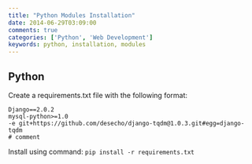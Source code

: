 ```yaml
---
title: "Python Modules Installation"
date: 2014-06-29T03:09:00
comments: true
categories: ['Python', 'Web Development']
keywords: python, installation, modules
---
```

## Python

Create a requirements.txt file with the following format:

```
Django==2.0.2
mysql-python>=1.0
-e git+https://github.com/desecho/django-tqdm@1.0.3.git#egg=django-tqdm
# comment
```

Install using command: ```pip install -r requirements.txt```
